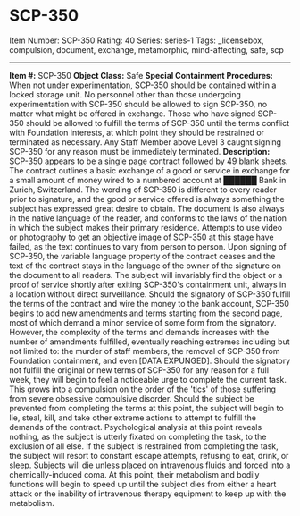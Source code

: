 # SCP-350
Item Number: SCP-350
Rating: 40
Series: series-1
Tags: _licensebox, compulsion, document, exchange, metamorphic, mind-affecting, safe, scp

---

**Item #:** SCP-350
**Object Class:** Safe
**Special Containment Procedures:** When not under experimentation, SCP-350 should be contained within a locked storage unit. No personnel other than those undergoing experimentation with SCP-350 should be allowed to sign SCP-350, no matter what might be offered in exchange. Those who have signed SCP-350 should be allowed to fulfill the terms of SCP-350 until the terms conflict with Foundation interests, at which point they should be restrained or terminated as necessary. Any Staff Member above Level 3 caught signing SCP-350 for any reason must be immediately terminated.
**Description:** SCP-350 appears to be a single page contract followed by 49 blank sheets. The contract outlines a basic exchange of a good or service in exchange for a small amount of money wired to a numbered account at ██████ Bank in Zurich, Switzerland. The wording of SCP-350 is different to every reader prior to signature, and the good or service offered is always something the subject has expressed great desire to obtain. The document is also always in the native language of the reader, and conforms to the laws of the nation in which the subject makes their primary residence. Attempts to use video or photography to get an objective image of SCP-350 at this stage have failed, as the text continues to vary from person to person.
Upon signing of SCP-350, the variable language property of the contract ceases and the text of the contract stays in the language of the owner of the signature on the document to all readers. The subject will invariably find the object or a proof of service shortly after exiting SCP-350's containment unit, always in a location without direct surveillance. Should the signatory of SCP-350 fulfill the terms of the contract and wire the money to the bank account, SCP-350 begins to add new amendments and terms starting from the second page, most of which demand a minor service of some form from the signatory. However, the complexity of the terms and demands increases with the number of amendments fulfilled, eventually reaching extremes including but not limited to: the murder of staff members, the removal of SCP-350 from Foundation containment, and even [DATA EXPUNGED].
Should the signatory not fulfill the original or new terms of SCP-350 for any reason for a full week, they will begin to feel a noticeable urge to complete the current task. This grows into a compulsion on the order of the 'tics' of those suffering from severe obsessive compulsive disorder. Should the subject be prevented from completing the terms at this point, the subject will begin to lie, steal, kill, and take other extreme actions to attempt to fulfill the demands of the contract. Psychological analysis at this point reveals nothing, as the subject is utterly fixated on completing the task, to the exclusion of all else. If the subject is restrained from completing the task, the subject will resort to constant escape attempts, refusing to eat, drink, or sleep. Subjects will die unless placed on intravenous fluids and forced into a chemically-induced coma. At this point, their metabolism and bodily functions will begin to speed up until the subject dies from either a heart attack or the inability of intravenous therapy equipment to keep up with the metabolism.